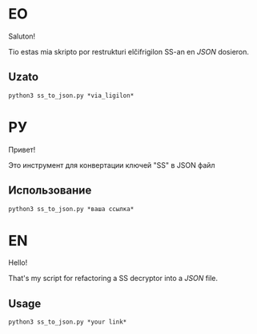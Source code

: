 # EO

Saluton!

Tio estas mia skripto por restrukturi elčifrigilon SS-an en *JSON* dosieron.

## Uzato

```python3 ss_to_json.py *via_ligilon*```

# РУ

Привет!

Это инструмент для конвертации ключей "SS" в JSON файл

## Использование

```python3 ss_to_json.py *ваша ссылка*```

# EN

Hello!

That's my script for refactoring a SS decryptor into a *JSON* file.

## Usage

```python3 ss_to_json.py *your link*```
